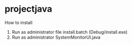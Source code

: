 # projectjava
How to install
1. Run as administrator file install.batch (Debug/install.exe)
2. Run as administrator SystemMonitorUI.java
